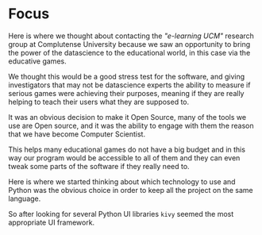 Focus
=====
Here is where we thought about contacting the *"e-learning UCM"* research group
at Complutense University because we saw an opportunity to bring the power of
the datascience to the educational world, in this case via the educative games.

We thought this would be a good stress test for the software, and giving
investigators that may not be datascience experts the ability to measure if
serious games were achieving their purposes, meaning if they are really
helping to teach their users what they are supposed to.

It was an obvious decision to make it Open Source, many of the tools we use are
Open source, and it was the ability to engage with them the reason that we
have become Computer Scientist.

This helps many educational games do not have a big budget and in this
way our program would be accessible to all of them and they can even tweak some
parts of the software if they really need to.

Here is where we started thinking about which technology to use and Python was
the obvious choice in order to keep all the project on the same language.

So after looking for several Python UI libraries `kivy` seemed the most
appropriate UI framework.
